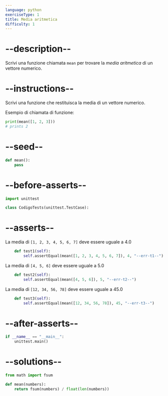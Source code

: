 ```yaml
---
language: python
exerciseType: 1
title: Media aritmetica
difficulty: 1
---
```


# --description--

Scrivi una funzione chiamata `mean` per trovare la _media aritmetica_ di un vettore numerico.

# --instructions--

Scrivi una funzione che restituisca la media di un vettore numerico.

Esempio di chiamata di funzione:
```python
print(mean([1, 2, 3]))
# prints 2
```

# --seed--

```python
def mean():
    pass
```

# --before-asserts--

```python
import unittest

class CodigoTests(unittest.TestCase):
```

# --asserts--

La media di `[1, 2, 3, 4, 5, 6, 7]` deve essere uguale a 4.0

```python
    def test1(self):
        self.assertEqual(mean([1, 2, 3, 4, 5, 6, 7]), 4, "--err-t1--")
```

La media di `[4, 5, 6]` deve essere uguale a 5.0

```python
    def test2(self):
        self.assertEqual(mean([4, 5, 6]), 5, "--err-t2--")
```

La media di `[12, 34, 56, 78]` deve essere uguale a 45.0

```python
    def test3(self):
        self.assertEqual(mean([12, 34, 56, 78]), 45, "--err-t3--")
```

# --after-asserts--

```python
if __name__ == "__main__":
    unittest.main()
```

# --solutions--

```python
from math import fsum

def mean(numbers):
    return fsum(numbers) / float(len(numbers))
```
